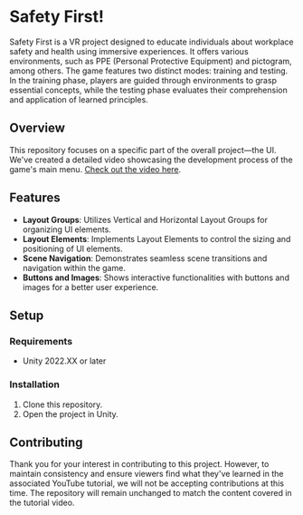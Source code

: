 # Safety First!

Safety First is a VR project designed to educate individuals about workplace safety and health using immersive experiences. It offers various environments, such as PPE (Personal Protective Equipment) and pictogram, among others. The game features two distinct modes: training and testing. In the training phase, players are guided through environments to grasp essential concepts, while the testing phase evaluates their comprehension and application of learned principles.

## Overview

This repository focuses on a specific part of the overall project—the UI. We've created a detailed video showcasing the development process of the game's main menu. [Check out the video here](https://www.youtube.com/watch?v=icl0tNQJRF0&t "YouTube video").

## Features

- **Layout Groups**: Utilizes Vertical and Horizontal Layout Groups for organizing UI elements.
- **Layout Elements**: Implements Layout Elements to control the sizing and positioning of UI elements.
- **Scene Navigation**: Demonstrates seamless scene transitions and navigation within the game.
- **Buttons and Images**: Shows interactive functionalities with buttons and images for a better user experience.

## Setup

### Requirements
- Unity 2022.XX or later

### Installation
1. Clone this repository.
2. Open the project in Unity.

## Contributing

Thank you for your interest in contributing to this project. However, to maintain consistency and ensure viewers find what they've learned in the associated YouTube tutorial, we will not be accepting contributions at this time. The repository will remain unchanged to match the content covered in the tutorial video.

